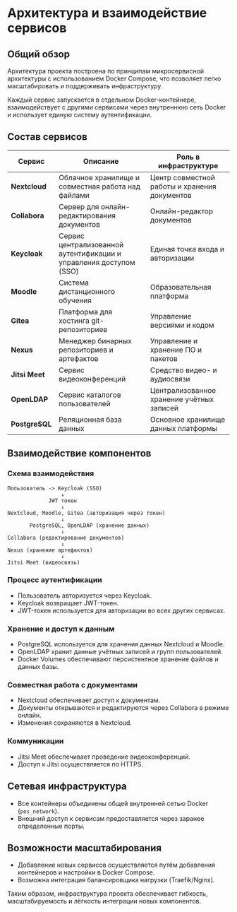 # Архитектура и взаимодействие сервисов

## Общий обзор

Архитектура проекта построена по принципам микросервисной архитектуры с использованием Docker Compose, что позволяет легко масштабировать и поддерживать инфраструктуру.

Каждый сервис запускается в отдельном Docker-контейнере, взаимодействует с другими сервисами через внутреннюю сеть Docker и использует единую систему аутентификации.

## Состав сервисов

| Сервис         | Описание                                                                                                          | Роль в инфраструктуре                                              |
| -------------------- | ------------------------------------------------------------------------------------------------------------------------- | ------------------------------------------------------------------------------------- |
| **Nextcloud**  | Облачное хранилище и совместная работа над файлами                            | Центр совместной работы и хранения документов |
| **Collabora**  | Сервер для онлайн-редактирования документов                                        | Онлайн-редактор документов                                    |
| **Keycloak**   | Сервис централизованной аутентификации и управления доступом (SSO) | Единая точка входа и авторизации                          |
| **Moodle**     | Система дистанционного обучения                                                              | Образовательная платформа                                     |
| **Gitea**      | Платформа для хостинга git-репозиториев                                                   | Управление версиями и кодом                                   |
| **Nexus**      | Менеджер бинарных репозиториев и артефактов                                        | Управление и хранение ПО и пакетов                       |
| **Jitsi Meet** | Сервис видеоконференций                                                                             | Средство видео- и аудиосвязи                                  |
| **OpenLDAP**   | Сервис каталогов пользователей                                                                | Централизованное хранение учётных записей       |
| **PostgreSQL** | Реляционная база данных                                                                              | Основное хранилище данных платформы                   |

## Взаимодействие компонентов

### Схема взаимодействия

```
Пользователь -> Keycloak (SSO)
                 ↓
             JWT токен
                 ↓
Nextcloud, Moodle, Gitea (авторизация через токен)
                 ↓
       PostgreSQL, OpenLDAP (хранение данных)
                 ↓
Collabora (редактирование документов)
                 ↓
Nexus (хранение артефактов)
                 ↓
Jitsi Meet (видеосвязь)
```

### Процесс аутентификации

* Пользователь авторизуется через Keycloak.
* Keycloak возвращает JWT-токен.
* JWT-токен используется для авторизации во всех других сервисах.

### Хранение и доступ к данным

* PostgreSQL используется для хранения данных Nextcloud и Moodle.
* OpenLDAP хранит данные учётных записей и групп пользователей.
* Docker Volumes обеспечивают персистентное хранение файлов и данных базы.

### Совместная работа с документами

* Nextcloud обеспечивает доступ к документам.
* Документы открываются и редактируются через Collabora в режиме онлайн.
* Изменения сохраняются в Nextcloud.

### Коммуникации

* Jitsi Meet обеспечивает проведение видеоконференций.
* Доступ к Jitsi осуществляется по HTTPS.

## Сетевая инфраструктура

* Все контейнеры объединены общей внутренней сетью Docker (`pes_network`).
* Внешний доступ к сервисам предоставляется через заранее определенные порты.

## Возможности масштабирования

* Добавление новых сервисов осуществляется путём добавления контейнеров и настройки в Docker Compose.
* Возможна интеграция балансировщика нагрузки (Traefik/Nginx).

Таким образом, инфраструктура проекта обеспечивает гибкость, масштабируемость и лёгкость интеграции новых компонентов.
